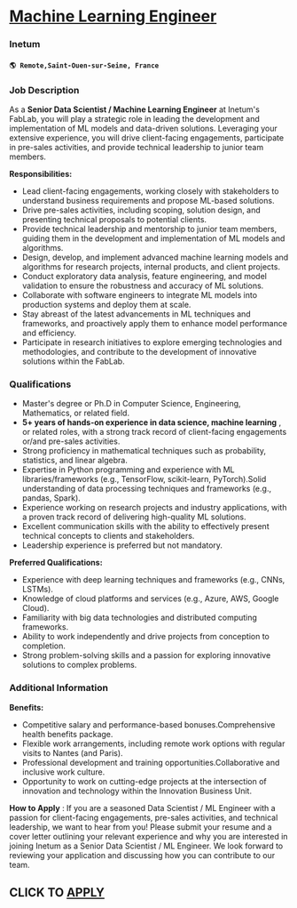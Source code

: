 # [Machine Learning Engineer](https://www.remotewlb.com/apply/machine-learning-engineer-118100)  
### Inetum  
#### `🌎 Remote,Saint-Ouen-sur-Seine, France`  

### **Job Description**

As a **Senior Data Scientist / Machine Learning Engineer** at Inetum's FabLab, you will play a strategic role in leading the development and implementation of ML models and data-driven solutions. Leveraging your extensive experience, you will drive client-facing engagements, participate in pre-sales activities, and provide technical leadership to junior team members.

**Responsibilities:**

  * Lead client-facing engagements, working closely with stakeholders to understand business requirements and propose ML-based solutions. 
  * Drive pre-sales activities, including scoping, solution design, and presenting technical proposals to potential clients.
  * Provide technical leadership and mentorship to junior team members, guiding them in the development and implementation of ML models and algorithms.
  * Design, develop, and implement advanced machine learning models and algorithms for research projects, internal products, and client projects.
  * Conduct exploratory data analysis, feature engineering, and model validation to ensure the robustness and accuracy of ML solutions.
  * Collaborate with software engineers to integrate ML models into production systems and deploy them at scale. 
  * Stay abreast of the latest advancements in ML techniques and frameworks, and proactively apply them to enhance model performance and efficiency.
  * Participate in research initiatives to explore emerging technologies and methodologies, and contribute to the development of innovative solutions within the FabLab.

###  **Qualifications**

  * Master's degree or Ph.D in Computer Science, Engineering, Mathematics, or related field.
  *  **5+ years of hands-on experience in data science, machine learning** , or related roles, with a strong track record of client-facing engagements or/and pre-sales activities.
  * Strong proficiency in mathematical techniques such as probability, statistics, and linear algebra.
  * Expertise in Python programming and experience with ML libraries/frameworks (e.g., TensorFlow, scikit-learn, PyTorch).Solid understanding of data processing techniques and frameworks (e.g., pandas, Spark).
  * Experience working on research projects and industry applications, with a proven track record of delivering high-quality ML solutions.
  * Excellent communication skills with the ability to effectively present technical concepts to clients and stakeholders.
  * Leadership experience is preferred but not mandatory. 

**Preferred Qualifications:**

  * Experience with deep learning techniques and frameworks (e.g., CNNs, LSTMs).
  * Knowledge of cloud platforms and services (e.g., Azure, AWS, Google Cloud).
  * Familiarity with big data technologies and distributed computing frameworks.
  * Ability to work independently and drive projects from conception to completion.
  * Strong problem-solving skills and a passion for exploring innovative solutions to complex problems. 

### **Additional Information**

 **Benefits:**

  * Competitive salary and performance-based bonuses.Comprehensive health benefits package.
  * Flexible work arrangements, including remote work options with regular visits to Nantes (and Paris).
  * Professional development and training opportunities.Collaborative and inclusive work culture.
  * Opportunity to work on cutting-edge projects at the intersection of innovation and technology within the Innovation Business Unit. 

**How to Apply** : If you are a seasoned Data Scientist / ML Engineer with a passion for client-facing engagements, pre-sales activities, and technical leadership, we want to hear from you! Please submit your resume and a cover letter outlining your relevant experience and why you are interested in joining Inetum as a Senior Data Scientist / ML Engineer. We look forward to reviewing your application and discussing how you can contribute to our team.

  
## CLICK TO [APPLY](https://www.remotewlb.com/apply/machine-learning-engineer-118100)

